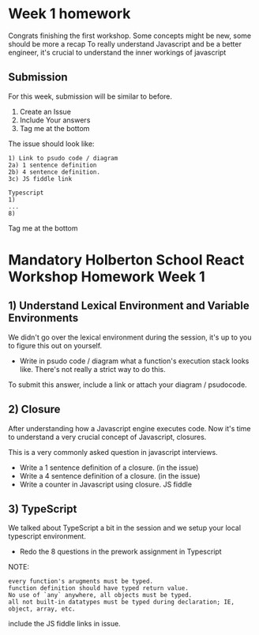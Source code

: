 # Week 1 homework

Congrats finishing the first workshop. Some concepts might be new, some should be more a recap
To really understand Javascript and be a better engineer, it's crucial to understand the inner workings of javascript

## Submission
For this week, submission will be similar to before.

1) Create an Issue
2) Include Your answers
3) Tag me at the bottom

The issue should look like:
```
1) Link to psudo code / diagram
2a) 1 sentence definition
2b) 4 sentence definition.
3c) JS fiddle link

Typescript
1)
...
8)
```
Tag me at the bottom

# Mandatory Holberton School React Workshop Homework Week 1
## 1) Understand Lexical Environment and Variable Environments
We didn't go over the lexical environment during the session, it's up to you to figure this out on yourself.

- Write in psudo code / diagram what a function's execution stack looks like. There's not really a strict way to do this.

To submit this answer, include a link or attach your diagram / psudocode.

## 2) Closure
After understanding how a Javascript engine executes code. Now it's time to understand a very crucial concept of Javascript, closures.

This is a very commonly asked question in javascript interviews.

- Write a 1 sentence definition of a closure. (in the issue)
- Write a 4 sentence definition of a closure. (in the issue)
- Write a counter in Javascript using closure. JS fiddle

## 3) TypeScript
We talked about TypeScript a bit in the session and we setup your local typescript environment.

- Redo the 8 questions in the prework assignment in Typescript

NOTE:
```text
every function's arugments must be typed.
function definition should have typed return value.
No use of `any` anywhere, all objects must be typed.
all not built-in datatypes must be typed during declaration; IE, object, array, etc.
```

include the JS fiddle links in issue.

